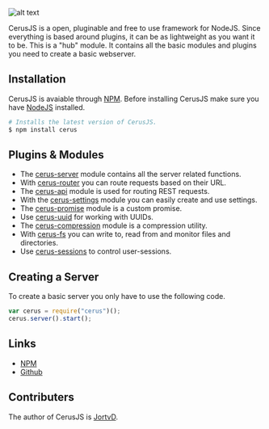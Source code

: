![alt text](https://i.imgur.com/owrQCO9.png "CerusJS")

CerusJS is a open, pluginable and free to use framework for NodeJS. Since everything is based around plugins, it can be as lightweight as you want it to be. This is a "hub" module. It contains all the basic modules and plugins you need to create a basic webserver.


## Installation
CerusJS is avaiable through [NPM](https://www.npmjs.com). 
Before installing CerusJS make sure you have [NodeJS](https://nodejs.org/en/download/) installed.
```bash
# Installs the latest version of CerusJS.
$ npm install cerus
```


## Plugins & Modules
- The [cerus-server](https://github.com/cerusjs/cerus-server) module contains all the server related functions.
- With [cerus-router](https://github.com/cerusjs/cerus-router) you can route requests based on their URL.
- The [cerus-api](https://github.com/cerusjs/cerus-api) module is used for routing REST requests.
- With the [cerus-settings](https://github.com/cerusjs/cerus-settings) module you can easily create and use settings.
- The [cerus-promise](https://github.com/cerusjs/cerus-promise) module is a custom promise.
- Use [cerus-uuid](https://github.com/cerusjs/cerus-uuid) for working with UUIDs.
- The [cerus-compression](https://github.com/cerusjs/cerus-compression) module is a compression utility.
- With [cerus-fs](https://github.com/cerusjs/cerus-fs) you can write to, read from and monitor files and directories.
- Use [cerus-sessions](https://github.com/cerusjs/cerus-sessions) to control user-sessions.


## Creating a Server
To create a basic server you only have to use the following code.
```javascript
var cerus = require("cerus")();
cerus.server().start();
```


## Links
- [NPM](https://www.npmjs.com/~cerusjs)
- [Github](https://github.com/cerusjs)


## Contributers
The author of CerusJS is [JortvD](https://github.com/JortvD).
